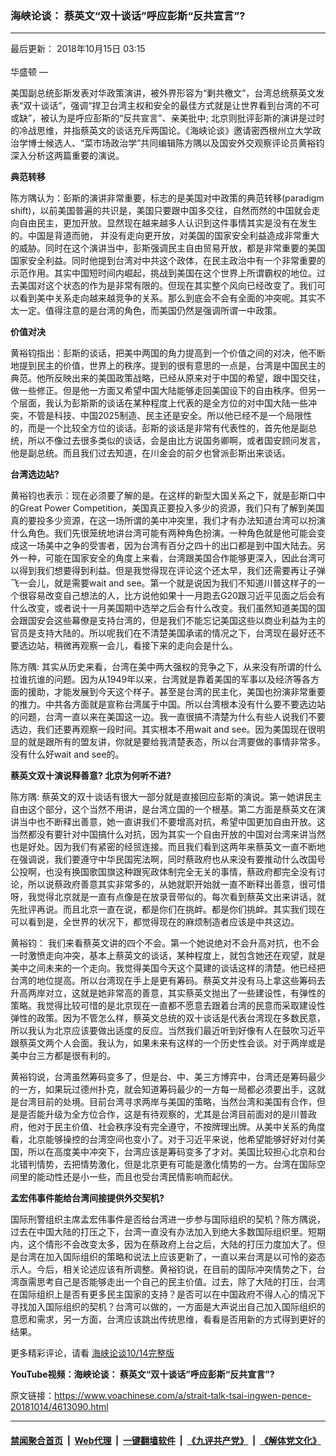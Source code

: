 ### 海峡论谈： 蔡英文“双十谈话”呼应彭斯“反共宣言”?
------------------------

<div class="published">
 <span class="date" title="中国时间">
  <time datetime="2018-10-15T03:15:00+08:00">
   最后更新： 2018年10月15日 03:15
  </time>
 </span>
</div>
<br/>
<div class="wsw">
 <span class="dateline">
  华盛顿 —
 </span>
 <p>
  美国副总统彭斯发表对华政策演讲，被外界形容为“剿共檄文”，台湾总统蔡英文发表“双十谈话”，强调“捍卫台湾主权和安全的最佳方式就是让世界看到台湾的不可或缺”，被认为是呼应彭斯的“反共宣言”、亲美批中; 北京则批评彭斯的演讲是过时的冷战思维，并指蔡英文的谈话充斥两国论。《海峡论谈》邀请密西根州立大学政治学博士候选人、“菜市场政治学”共同编辑陈方隅以及国安外交观察评论员黄裕钧深入分析这两篇重要的演说。
 </p>
 <p>
  <strong>
   典范转移
  </strong>
 </p>
 <p>
  陈方隅认为：彭斯的演讲非常重要，标志的是美国对中政策的典范转移(paradigm shift)，以前美国普遍的共识是，美国只要跟中国多交往，自然而然的中国就会走向自由民主，更加开放。显然现在越来越多人认识到这件事情其实是没有在发生的。中国是背道而驰， 并没有走向更开放，对美国的国家安全利益造成非常重大的威胁。同时在这个演讲当中，彭斯强调民主自由贸易开放，都是非常重要的美国国家安全利益。同时他提到台湾对中共这个政体，在民主政治中有一个非常重要的示范作用。其实中国短时间内崛起，挑战到美国在这个世界上所谓霸权的地位。过去美国对这个状态的作为是非常有限的。但现在其实整个风向已经改变了。我们可以看到美中关系走向越来越竞争的关系。那么到底会不会有全面的冲突呢。其实不太一定。值得注意的是台湾的角色，而美国仍然是强调所谓一中政策。
 </p>
 <p>
  <strong>
   价值对决
  </strong>
 </p>
 <p>
  黄裕钧指出：彭斯的谈话，把美中两国的角力提高到一个价值之间的对决，他不断地提到民主的价值，世界上的秩序。提到的很有意思的一点是，台湾是中国民主的典范。他所反映出来的美国政策战略，已经从原来对于中国的希望，跟中国交往，做一些修正。但是他一方面又希望中国大陆能够走回美国设下的自由秩序。但另一个层面，我认为彭斯斯的谈话在某种程度上代表的是全方位的对中国大陆一些冲突，不管是科技、中国2025制造、民主还是安全。所以他已经不是一个局限性的，而是一个比较全方位的谈话。彭斯的谈话是非常有代表性的，首先他是副总统，所以不像过去很多类似的谈话，会是由比方说国务卿啊，或者国安顾问发言，他是副总统。而且我们过去知道，在川金会的前夕也曾派彭斯出来谈话。
 </p>
 <p>
  <strong>
   台湾选边站?
  </strong>
 </p>
 <p>
  黄裕钧也表示：现在必须要了解的是。在这样的新型大国关系之下，就是彭斯口中的Great Power Competition，美国真正要投入多少的资源，我们只有了解到美国真的要投多少资源，在这一场所谓的美中冲突里，我们才有办法知道台湾可以扮演什么角色。我们先很笼统地讲台湾可能有两种角色扮演。一种角色就是他可能会变成这一场美中之争的受害者，因为台湾有百分之四十的出口都是到中国大陆去。另外一种，可能在国家安全的角度上来看，台湾跟美国合作能够更深入，因此台湾可以得到我们想要得到利益。但是我觉得现在评论这个还太早，我们还需要再让子弹飞一会儿，就是需要wait and see。第一个就是说因为我们不知道川普这样子的一个很容易改变自己想法的人，比方说他如果十一月跑去G20跟习近平见面之后会有什么改变，或者说十一月美国期中选举之后会有什么改变。我们虽然知道美国的国会跟国安会这些幕僚是支持台湾的，但是我们不能忘记美国这些以商业利益为主的官员是支持大陆的。所以呢我们在不清楚美国承诺的情况之下，台湾现在最好还不要选边站，稍微再观察一会儿，看接下来的走向会是什么。
 </p>
 <p>
  陈方隅: 其实从历史来看，台湾在美中两大强权的竞争之下，从来没有所谓的什么拉谁抗谁的问题。因为从1949年以来，台湾就是靠着美国的军事以及经济等各方面的援助，才能发展到今天这个样子。甚至是台湾的民主化，美国也扮演非常重要的推力。中共各方面就是宣称台湾属于中国。所以台湾根本没有什么要不要选边站的问题，台湾一直以来在美国这一边。我一直很搞不清楚为什么有些人说我们不要选边，我们还要再观察一段时间。其实根本不用wait and see。因为美国现在很明显的就是跟所有的盟友讲，你就是要给我清楚表态，所以台湾要做的事情非常多。没有什么好wait and see的。
 </p>
 <p>
  <strong>
   蔡英文双十演说释善意? 北京为何听不进?
  </strong>
 </p>
 <p>
  陈方隅: 蔡英文的双十谈话有很大一部分就是直接回应彭斯的演说。第一她讲民主自由这个部分，这个当然不用讲，是台湾立国的一个根基。第二方面是蔡英文在演讲当中也不断释出善意，她一直讲我们不要增高对抗，希望中国更加自由开放。这当然都没有要针对中国搞什么对抗，因为其实一个自由开放的中国对台湾来讲当然也是好处。因为我们有紧密的经贸连接。而且我们看到这两年来蔡英文一直不断地在强调说，我们要遵守中华民国宪法啊，同时蔡政府也从来没有要推动什么改国号公投啊，也没有换国歌国旗这种跟宪政体制完全无关的事情，蔡政府都完全没有讨论，所以说蔡政府善意其实非常多的，从她就职开始就一直不断释出善意，很可惜呀，我觉得北京就是一直有点像是在放录音带似的。每次看到蔡英文出来讲话，就先批评再说。而且北京一直在说，都是你们在挑衅。都是你们挑衅。其实我们现在可以看到是，全世界的状况下，都觉得现在的麻烦制造者应该是中共这边。
 </p>
 <p>
  黄裕钧： 我们来看蔡英文讲的四个不会。第一个她说绝对不会升高对抗，也不会一时激愤走向冲突，基本上蔡英文的谈话，某种程度上，就包含她还在观望，就是美中之间未来的一个走向。我觉得美国今天这个莫建的谈话这样的清楚。他已经把台湾的地位提高。所以台湾现在手上是更有筹码。蔡英文并没有马上拿这些筹码去升高两岸对立，这就是她非常高的善意，其实蔡英文抛出了一些建设性，有弹性的策略。我觉得比较可惜的是北京现在一直都不愿意去跟着台湾的民意而采取建设性弹性的政策。因为不管怎么样，蔡英文总统的双十谈话是代表台湾现在多数民意，所以我认为北京应该要做出适度的反应。当然我们最近听到好像有人在鼓吹习近平跟蔡英文两个人会面。我认为，如果未来有这样的一个历史性会谈。对于两岸或是美中台三方都是很有利的。
 </p>
 <p>
  黄裕钧说，台湾虽然筹码变多了，但是台、中、美三方博弈中，台湾还是筹码最少的一方，如果玩过德州扑克，就会知道筹码最少的一方每一局都必须要出手，这就是台湾目前的处境。目前台湾寻求两岸与美国的策略，当然台湾和美国有合作，但是是否能升级为全方位合作，这是有待观察的，尤其是台湾目前面对的是川普政府，他对于民主价值、社会秩序没有完全遵守，不按牌理出牌。从美中关系的角度看，北京能够操控的台湾空间也变小了。对于习近平来说，他希望能够好好对付美国，所以在高度美中冲突下，台湾应该是筹码变多了才对。美国比较担心北京和台北错判情势，去把情势激化，但是北京更有可能是激化情势的一方。台湾在国际空间里的能动性还是小一些，而且也受台湾民情影响而起伏。
 </p>
 <p>
  <strong>
   孟宏伟事件能给台湾间接提供外交契机?
  </strong>
 </p>
 <p>
  国际刑警组织主席孟宏伟事件是否给台湾进一步参与国际组织的契机？陈方隅说，过去在中国大陆的打压之下，台湾一直没有办法加入到绝大多数国际组织里。短期内，这个情形不会改变太多，因为在蔡政府上台之后，大陆的打压力度加大了。但是台湾在加入国际组织的策略和说法上应该更新了，一直以来台湾是以可怜的姿态示人。今后，相关论述应该有所调整。黄裕钧说，在目前的国际冲突情势之下，台湾亟需思考自己是否能够走出一个自己的民主价值。过去，除了大陆的打压，台湾在国际组织上是否有更多民主国家的支持？是否可以在中国政府不得人心的情况下寻找加入国际组织的契机？台湾可以做的，一方面是大声说出自己加入国际组织的意愿和需求，另一方面，台湾应该跳出传统思维，看看是否用新的方式得到更好的结果。
 </p>
 <p>
  更多精彩评论，请看
  <a class="wsw__a" href="https://www.youtube.com/watch?v=F9CCIb43lBQ" target="_blank">
   海峡论谈10/14完整版
  </a>
 </p>
 <div class="wsw__embed">
 </div>
 <p>
  <strong style="font-size: 1em;">
   YouTube视频：海峡论谈： 蔡英文“双十谈话”呼应彭斯“反共宣言”?
  </strong>
 </p>
 <p>
 </p>
</div>

原文链接：https://www.voachinese.com/a/strait-talk-tsai-ingwen-pence-20181014/4613090.html


------------------------
#### [禁闻聚合首页](https://github.com/gfw-breaker/banned-news/blob/master/README.md) &nbsp;|&nbsp; [Web代理](https://github.com/gfw-breaker/open-proxy/blob/master/README.md) &nbsp;|&nbsp;  [一键翻墙软件](https://github.com/gfw-breaker/nogfw/blob/master/README.md) &nbsp;|&nbsp; [《九评共产党》](https://github.com/gfw-breaker/9ping.md/blob/master/README.md#九评之一评共产党是什么) &nbsp;|&nbsp; [《解体党文化》](https://github.com/gfw-breaker/jtdwh.md/blob/master/README.md#绪论)